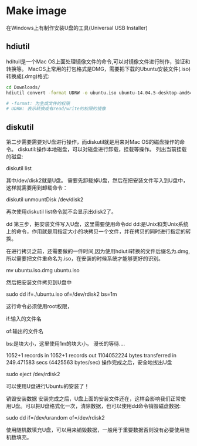 # Make image

在Windows上有制作安装U盘的工具(Universal USB Installer)

## hdiutil

hdituil是一个Mac OS上面处理镜像文件的命令,可以对镜像文件进行制作，验证和转换等。
MacOS上常用的打包格式是DMG，需要把下载的Ubuntu安装文件(.iso)转换成(.dmg)格式:

```bash
cd Downloads/
hdiutil convert -format UDRW -o ubuntu.iso ubuntu-14.04.5-desktop-amd64.iso

# -format: 为生成文件的权限
# UDRW: 表示转换成有read/write的权限的镜像
```

## diskutil

第二步需要需要对U盘进行操作，而diskutil就是用来对Mac OS的磁盘操作的命令。
diskutil:操作本地磁盘，可以对磁盘进行卸载，挂载等操作。
列出当前挂载的磁盘:

diskutil list


其中/dev/disk2就是U盘。
需要先卸载掉U盘，然后在把安装文件写入到U盘中，这样就需要用到卸载命令：

diskutil unmountDisk /dev/disk2

再次使用diskutil list命令就不会显示出disk2了。


dd
第三步，把安装文件写入U盘，这里需要使用命令dd
dd:是Unix和类Unix系统上的命令，作用就是用指定大小的块拷贝一个文件，并在拷贝的同时进行指定的转换。

在进行拷贝之前，还需要做的一件时间,因为使用hdiutil转换的文件后缀名为.dmg,所以需要把文件重命名为.iso，在安装的时候系统才能够更好的识别。

mv ubuntu.iso.dmg ubuntu.iso

然后把安装文件拷贝到U盘中

sudo dd if=./ubuntu.iso of=/dev/rdisk2 bs=1m

这行命令必须使用root权限，

if:输入的文件名

of:输出的文件名

bs:是块大小，这里使用1m的块大小。
漫长的等待....

1052+1 records in
1052+1 records out
1104052224 bytes transferred in 249.471583 secs (4425563 bytes/sec)
操作完成之后，安全地拔出U盘

sudo eject /dev/rdisk2

可以使用U盘进行Ubuntu的安装了！

销毁安装数据
安装完成之后，U盘上面的安装文件还在，这样会影响我们正常使用U盘。可以把U盘格式化一次，清除数据，也可以使用dd命令销毁磁盘数据:

sudo dd if=/dev/urandom of=/dev/rdisk2

使用随机数填充U盘，可以用来销毁数据，一般用于重要数据否则没有必要使用随机数填充。
